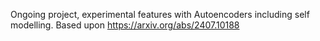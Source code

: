 Ongoing project, experimental features with Autoencoders including self modelling.
Based upon https://arxiv.org/abs/2407.10188
